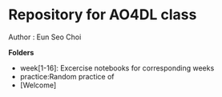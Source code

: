 # Repository for AO4DL class

Author : Eun Seo Choi

**Folders**

* week[1-16]: Excercise notebooks for corresponding weeks
* practice:Random practice of 
* [Welcome]
